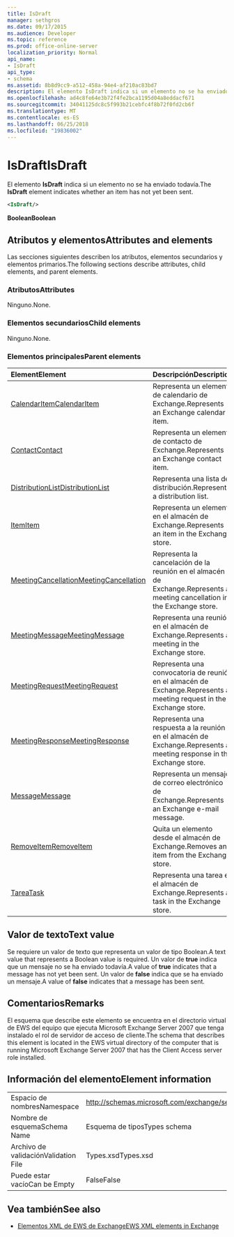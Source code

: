 ```yaml
---
title: IsDraft
manager: sethgros
ms.date: 09/17/2015
ms.audience: Developer
ms.topic: reference
ms.prod: office-online-server
localization_priority: Normal
api_name:
- IsDraft
api_type:
- schema
ms.assetid: 8b8d9cc9-a512-458a-94e4-af210ac83bd7
description: El elemento IsDraft indica si un elemento no se ha enviado todavía.
ms.openlocfilehash: ad4c8fe64e3b72f4fe2bca1195d04a8eddacf671
ms.sourcegitcommit: 34041125dc8c5f993b21cebfc4f8b72f0fd2cb6f
ms.translationtype: MT
ms.contentlocale: es-ES
ms.lasthandoff: 06/25/2018
ms.locfileid: "19836002"
---
```

# <a name="isdraft"></a><span data-ttu-id="0b7c4-103">IsDraft</span><span class="sxs-lookup"><span data-stu-id="0b7c4-103">IsDraft</span></span>

<span data-ttu-id="0b7c4-104">El elemento **IsDraft** indica si un elemento no se ha enviado todavía.</span><span class="sxs-lookup"><span data-stu-id="0b7c4-104">The **IsDraft** element indicates whether an item has not yet been sent.</span></span> 
  
```xml
<IsDraft/>
```

 <span data-ttu-id="0b7c4-105">**Boolean**</span><span class="sxs-lookup"><span data-stu-id="0b7c4-105">**Boolean**</span></span>
## <a name="attributes-and-elements"></a><span data-ttu-id="0b7c4-106">Atributos y elementos</span><span class="sxs-lookup"><span data-stu-id="0b7c4-106">Attributes and elements</span></span>

<span data-ttu-id="0b7c4-107">Las secciones siguientes describen los atributos, elementos secundarios y elementos primarios.</span><span class="sxs-lookup"><span data-stu-id="0b7c4-107">The following sections describe attributes, child elements, and parent elements.</span></span>
  
### <a name="attributes"></a><span data-ttu-id="0b7c4-108">Atributos</span><span class="sxs-lookup"><span data-stu-id="0b7c4-108">Attributes</span></span>

<span data-ttu-id="0b7c4-109">Ninguno.</span><span class="sxs-lookup"><span data-stu-id="0b7c4-109">None.</span></span>
  
### <a name="child-elements"></a><span data-ttu-id="0b7c4-110">Elementos secundarios</span><span class="sxs-lookup"><span data-stu-id="0b7c4-110">Child elements</span></span>

<span data-ttu-id="0b7c4-111">Ninguno.</span><span class="sxs-lookup"><span data-stu-id="0b7c4-111">None.</span></span>
  
### <a name="parent-elements"></a><span data-ttu-id="0b7c4-112">Elementos principales</span><span class="sxs-lookup"><span data-stu-id="0b7c4-112">Parent elements</span></span>

|<span data-ttu-id="0b7c4-113">**Element**</span><span class="sxs-lookup"><span data-stu-id="0b7c4-113">**Element**</span></span>|<span data-ttu-id="0b7c4-114">**Descripción**</span><span class="sxs-lookup"><span data-stu-id="0b7c4-114">**Description**</span></span>|
|:-----|:-----|
|[<span data-ttu-id="0b7c4-115">CalendarItem</span><span class="sxs-lookup"><span data-stu-id="0b7c4-115">CalendarItem</span></span>](calendaritem.md) <br/> |<span data-ttu-id="0b7c4-116">Representa un elemento de calendario de Exchange.</span><span class="sxs-lookup"><span data-stu-id="0b7c4-116">Represents an Exchange calendar item.</span></span>  <br/> |
|[<span data-ttu-id="0b7c4-117">Contact</span><span class="sxs-lookup"><span data-stu-id="0b7c4-117">Contact</span></span>](contact.md) <br/> |<span data-ttu-id="0b7c4-118">Representa un elemento de contacto de Exchange.</span><span class="sxs-lookup"><span data-stu-id="0b7c4-118">Represents an Exchange contact item.</span></span>  <br/> |
|[<span data-ttu-id="0b7c4-119">DistributionList</span><span class="sxs-lookup"><span data-stu-id="0b7c4-119">DistributionList</span></span>](distributionlist.md) <br/> |<span data-ttu-id="0b7c4-120">Representa una lista de distribución.</span><span class="sxs-lookup"><span data-stu-id="0b7c4-120">Represents a distribution list.</span></span>  <br/> |
|[<span data-ttu-id="0b7c4-121">Item</span><span class="sxs-lookup"><span data-stu-id="0b7c4-121">Item</span></span>](item.md) <br/> |<span data-ttu-id="0b7c4-122">Representa un elemento en el almacén de Exchange.</span><span class="sxs-lookup"><span data-stu-id="0b7c4-122">Represents an item in the Exchange store.</span></span>  <br/> |
|[<span data-ttu-id="0b7c4-123">MeetingCancellation</span><span class="sxs-lookup"><span data-stu-id="0b7c4-123">MeetingCancellation</span></span>](meetingcancellation.md) <br/> |<span data-ttu-id="0b7c4-124">Representa la cancelación de la reunión en el almacén de Exchange.</span><span class="sxs-lookup"><span data-stu-id="0b7c4-124">Represents a meeting cancellation in the Exchange store.</span></span>  <br/> |
|[<span data-ttu-id="0b7c4-125">MeetingMessage</span><span class="sxs-lookup"><span data-stu-id="0b7c4-125">MeetingMessage</span></span>](meetingmessage.md) <br/> |<span data-ttu-id="0b7c4-126">Representa una reunión en el almacén de Exchange.</span><span class="sxs-lookup"><span data-stu-id="0b7c4-126">Represents a meeting in the Exchange store.</span></span>  <br/> |
|[<span data-ttu-id="0b7c4-127">MeetingRequest</span><span class="sxs-lookup"><span data-stu-id="0b7c4-127">MeetingRequest</span></span>](meetingrequest.md) <br/> |<span data-ttu-id="0b7c4-128">Representa una convocatoria de reunión en el almacén de Exchange.</span><span class="sxs-lookup"><span data-stu-id="0b7c4-128">Represents a meeting request in the Exchange store.</span></span>  <br/> |
|[<span data-ttu-id="0b7c4-129">MeetingResponse</span><span class="sxs-lookup"><span data-stu-id="0b7c4-129">MeetingResponse</span></span>](meetingresponse.md) <br/> |<span data-ttu-id="0b7c4-130">Representa una respuesta a la reunión en el almacén de Exchange.</span><span class="sxs-lookup"><span data-stu-id="0b7c4-130">Represents a meeting response in the Exchange store.</span></span>  <br/> |
|[<span data-ttu-id="0b7c4-131">Message</span><span class="sxs-lookup"><span data-stu-id="0b7c4-131">Message</span></span>](message-ex15websvcsotherref.md) <br/> |<span data-ttu-id="0b7c4-132">Representa un mensaje de correo electrónico de Exchange.</span><span class="sxs-lookup"><span data-stu-id="0b7c4-132">Represents an Exchange e-mail message.</span></span>  <br/> |
|[<span data-ttu-id="0b7c4-133">RemoveItem</span><span class="sxs-lookup"><span data-stu-id="0b7c4-133">RemoveItem</span></span>](removeitem.md) <br/> |<span data-ttu-id="0b7c4-134">Quita un elemento desde el almacén de Exchange.</span><span class="sxs-lookup"><span data-stu-id="0b7c4-134">Removes an item from the Exchange store.</span></span>  <br/> |
|[<span data-ttu-id="0b7c4-135">Tarea</span><span class="sxs-lookup"><span data-stu-id="0b7c4-135">Task</span></span>](task.md) <br/> |<span data-ttu-id="0b7c4-136">Representa una tarea en el almacén de Exchange.</span><span class="sxs-lookup"><span data-stu-id="0b7c4-136">Represents a task in the Exchange store.</span></span>  <br/> |
   
## <a name="text-value"></a><span data-ttu-id="0b7c4-137">Valor de texto</span><span class="sxs-lookup"><span data-stu-id="0b7c4-137">Text value</span></span>

<span data-ttu-id="0b7c4-138">Se requiere un valor de texto que representa un valor de tipo Boolean.</span><span class="sxs-lookup"><span data-stu-id="0b7c4-138">A text value that represents a Boolean value is required.</span></span> <span data-ttu-id="0b7c4-139">Un valor de **true** indica que un mensaje no se ha enviado todavía.</span><span class="sxs-lookup"><span data-stu-id="0b7c4-139">A value of **true** indicates that a message has not yet been sent.</span></span> <span data-ttu-id="0b7c4-140">Un valor de **false** indica que se ha enviado un mensaje.</span><span class="sxs-lookup"><span data-stu-id="0b7c4-140">A value of **false** indicates that a message has been sent.</span></span> 
  
## <a name="remarks"></a><span data-ttu-id="0b7c4-141">Comentarios</span><span class="sxs-lookup"><span data-stu-id="0b7c4-141">Remarks</span></span>

<span data-ttu-id="0b7c4-142">El esquema que describe este elemento se encuentra en el directorio virtual de EWS del equipo que ejecuta Microsoft Exchange Server 2007 que tenga instalado el rol de servidor de acceso de cliente.</span><span class="sxs-lookup"><span data-stu-id="0b7c4-142">The schema that describes this element is located in the EWS virtual directory of the computer that is running Microsoft Exchange Server 2007 that has the Client Access server role installed.</span></span>
  
## <a name="element-information"></a><span data-ttu-id="0b7c4-143">Información del elemento</span><span class="sxs-lookup"><span data-stu-id="0b7c4-143">Element information</span></span>

|||
|:-----|:-----|
|<span data-ttu-id="0b7c4-144">Espacio de nombres</span><span class="sxs-lookup"><span data-stu-id="0b7c4-144">Namespace</span></span>  <br/> |http://schemas.microsoft.com/exchange/services/2006/types  <br/> |
|<span data-ttu-id="0b7c4-145">Nombre de esquema</span><span class="sxs-lookup"><span data-stu-id="0b7c4-145">Schema Name</span></span>  <br/> |<span data-ttu-id="0b7c4-146">Esquema de tipos</span><span class="sxs-lookup"><span data-stu-id="0b7c4-146">Types schema</span></span>  <br/> |
|<span data-ttu-id="0b7c4-147">Archivo de validación</span><span class="sxs-lookup"><span data-stu-id="0b7c4-147">Validation File</span></span>  <br/> |<span data-ttu-id="0b7c4-148">Types.xsd</span><span class="sxs-lookup"><span data-stu-id="0b7c4-148">Types.xsd</span></span>  <br/> |
|<span data-ttu-id="0b7c4-149">Puede estar vacío</span><span class="sxs-lookup"><span data-stu-id="0b7c4-149">Can be Empty</span></span>  <br/> |<span data-ttu-id="0b7c4-150">False</span><span class="sxs-lookup"><span data-stu-id="0b7c4-150">False</span></span>  <br/> |
   
## <a name="see-also"></a><span data-ttu-id="0b7c4-151">Vea también</span><span class="sxs-lookup"><span data-stu-id="0b7c4-151">See also</span></span>



- [<span data-ttu-id="0b7c4-152">Elementos XML de EWS de Exchange</span><span class="sxs-lookup"><span data-stu-id="0b7c4-152">EWS XML elements in Exchange</span></span>](ews-xml-elements-in-exchange.md)

